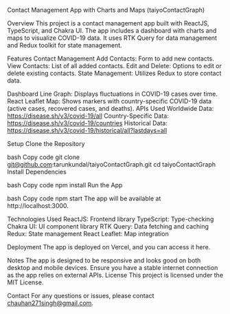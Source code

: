 Contact Management App with Charts and Maps (taiyoContactGraph)

Overview
This project is a contact management app built with ReactJS, TypeScript, and Chakra UI. The app includes a dashboard with charts and maps to visualize COVID-19 data. It uses RTK Query for data management and Redux toolkit for state management.

Features
Contact Management
Add Contacts: Form to add new contacts.
View Contacts: List of all added contacts.
Edit and Delete: Options to edit or delete existing contacts.
State Management: Utilizes Redux to store contact data.

Dashboard
Line Graph: Displays fluctuations in COVID-19 cases over time.
React Leaflet Map: Shows markers with country-specific COVID-19 data (active cases, recovered cases, and deaths).
APIs Used
Worldwide Data: https://disease.sh/v3/covid-19/all
Country-Specific Data: https://disease.sh/v3/covid-19/countries
Historical Data: https://disease.sh/v3/covid-19/historical/all?lastdays=all

Setup
Clone the Repository

bash
Copy code
git clone git@github.com:tarunkundal/taiyoContactGraph.git
cd taiyoContactGraph
Install Dependencies

bash
Copy code
npm install
Run the App

bash
Copy code
npm start
The app will be available at http://localhost:3000.

Technologies Used
ReactJS: Frontend library
TypeScript: Type-checking
Chakra UI: UI component library
RTK Query: Data fetching and caching
Redux: State management
React Leaflet: Map integration

Deployment
The app is deployed on Vercel, and you can access it here.

Notes
The app is designed to be responsive and looks good on both desktop and mobile devices.
Ensure you have a stable internet connection as the app relies on external APIs.
License
This project is licensed under the MIT License.

Contact
For any questions or issues, please contact chauhan271singh@gmail.com.
